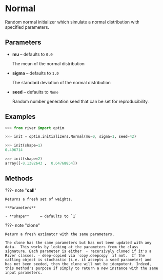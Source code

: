 # Normal

Random normal initializer which simulate a normal distribution with specified parameters.



## Parameters

- **mu** – defaults to `0.0`

    The mean of the normal distribution

- **sigma** – defaults to `1.0`

    The standard deviation of the normal distribution

- **seed** – defaults to `None`

    Random number generation seed that can be set for reproducibility.



## Examples

```python
>>> from river import optim

>>> init = optim.initializers.Normal(mu=0, sigma=1, seed=42)

>>> init(shape=1)
0.496714

>>> init(shape=2)
array([-0.1382643 ,  0.64768854])
```

## Methods

???- note "__call__"

    Returns a fresh set of weights.

    **Parameters**

    - **shape**     – defaults to `1`    
    
???- note "clone"

    Return a fresh estimator with the same parameters.

    The clone has the same parameters but has not been updated with any data.  This works by looking at the parameters from the class signature. Each parameter is either  - recursively cloned if it's a River classes. - deep-copied via `copy.deepcopy` if not.  If the calling object is stochastic (i.e. it accepts a seed parameter) and has not been seeded, then the clone will not be idempotent. Indeed, this method's purpose if simply to return a new instance with the same input parameters.

    

